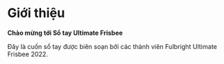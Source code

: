 # Giới thiệu

**Chào mừng tới Sổ tay Ultimate Frisbee**

Đây là cuốn sổ tay được biên soạn bởi các thành viên Fulbright Ultimate Frisbee 2022.

```{tableofcontents}
```
